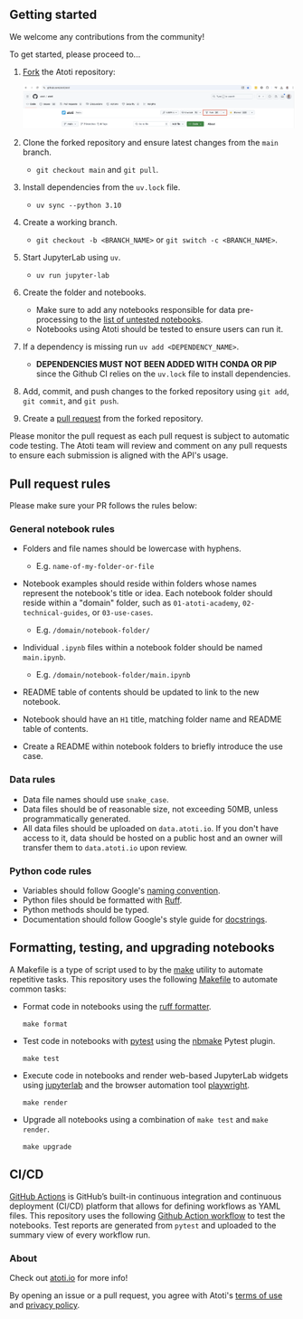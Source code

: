 ## Getting started

We welcome any contributions from the community!

 To get started, please proceed to...

1. [Fork](https://docs.github.com/en/get-started/quickstart/fork-a-repo) the Atoti repository:

    <img src=".github/assets/fork_atoti_repo.png">

2. Clone the forked repository and ensure latest changes from the `main` branch.

    * `git checkout main` and `git pull`.

3. Install dependencies from the `uv.lock` file.

    * `uv sync --python 3.10`

4. Create a working branch.

    * `git checkout -b <BRANCH_NAME>` or `git switch -c <BRANCH_NAME>`.

5. Start JupyterLab using `uv`.

    * `uv run jupyter-lab`

6. Create the folder and notebooks.

    * Make sure to add any notebooks responsible for data pre-processing to the [list of untested notebooks](tests/test_exclusion.txt).
    * Notebooks using Atoti should be tested to ensure users can run it.

7. If a dependency is missing run `uv add <DEPENDENCY_NAME>`. 

    * **DEPENDENCIES MUST NOT BEEN ADDED WITH CONDA OR PIP** since the Github CI relies on the `uv.lock` file to install dependencies.

8. Add, commit, and push changes to the forked repository using `git add`, `git commit`, and `git push`.
9. Create a [pull request](https://docs.github.com/en/pull-requests/collaborating-with-pull-requests/proposing-changes-to-your-work-with-pull-requests/about-pull-requests) from the forked repository.

Please monitor the pull request as each pull request is subject to automatic code testing. The Atoti team will review and comment on any pull requests to ensure each submission is aligned with the API's usage.

## Pull request rules

Please make sure your PR follows the rules below:

### General notebook rules

* Folders and file names should be lowercase with hyphens.

  * E.g. `name-of-my-folder-or-file`

* Notebook examples should reside within folders whose names represent the notebook's title or idea. Each notebook folder should reside within a "domain" folder, such as `01-atoti-academy`, `02-technical-guides`, or `03-use-cases`.

  * E.g. `/domain/notebook-folder/`

* Individual `.ipynb` files within a notebook folder should be named `main.ipynb`.

  * E.g. `/domain/notebook-folder/main.ipynb`

* README table of contents should be updated to link to the new notebook.
* Notebook should have an `H1` title, matching folder name and README table of contents.
* Create a README within notebook folders to briefly introduce the use case.

### Data rules

* Data file names should use `snake_case`.
* Data files should be of reasonable size, not exceeding 50MB, unless programmatically generated.
* All data files should be uploaded on `data.atoti.io`. If you don't have access to it, data should be hosted on a public host and an owner will transfer them to `data.atoti.io` upon review.

### Python code rules

* Variables should follow Google's [naming convention](http://google.github.io/styleguide/pyguide.html#316-naming).
* Python files should be formatted with [Ruff](https://docs.astral.sh/ruff/).
* Python methods should be typed.
* Documentation should follow Google's style guide for [docstrings](http://google.github.io/styleguide/pyguide.html#381-docstrings).

## Formatting, testing, and upgrading notebooks

A Makefile is a type of script used to by the [make](https://www.gnu.org/software/make/) utility to automate repetitive tasks. This repository uses the following [Makefile](Makefile) to automate common tasks:

* Format code in notebooks using the [ruff formatter](https://docs.astral.sh/ruff/formatter/).

  ```text
  make format
  ```

* Test code in notebooks with [pytest](https://docs.pytest.org/en/stable/) using the [nbmake](https://github.com/treebeardtech/nbmake) Pytest plugin.

  ```text
  make test
  ```

* Execute code in notebooks and render web-based JupyterLab widgets using [jupyterlab](https://jupyterlab.readthedocs.io/en/latest/) and the browser automation tool [playwright](https://playwright.dev/python/).

  ```text
  make render
  ```

* Upgrade all notebooks using a combination of `make test` and `make render`.

  ```text
  make upgrade
  ```

## CI/CD

[GitHub Actions](https://docs.github.com/en/actions/about-github-actions/understanding-github-actions) is GitHub’s built-in continuous integration and continuous deployment (CI/CD) platform that allows for defining workflows as YAML files. This repository uses the following [Github Action workflow](.github/workflows/test.yaml) to test the notebooks. Test reports are generated from `pytest` and uploaded to the summary view of every workflow run.

### About

Check out [atoti.io](https://www.atoti.io) for more info!

By opening an issue or a pull request, you agree with Atoti's [terms of use](https://www.atoti.io/terms) and [privacy policy](https://www.atoti.io/privacy-policy).
